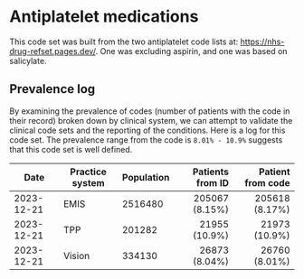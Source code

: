 # Antiplatelet medications

This code set was built from the two antiplatelet code lists at: https://nhs-drug-refset.pages.dev/. One was excluding aspirin, and one was based on salicylate. 

## Prevalence log

By examining the prevalence of codes (number of patients with the code in their record) broken down by clinical system, we can attempt to validate the clinical code sets and the reporting of the conditions. Here is a log for this code set. The prevalence range from the code is `8.01% - 10.9%` suggests that this code set is well defined.

| Date       | Practice system | Population | Patients from ID | Patient from code |
| ---------- | --------------- | ---------- | ---------------: | ----------------: |
| 2023-12-21 | EMIS | 2516480 | 205067 (8.15%) | 205618 (8.17%) | 
| 2023-12-21 | TPP | 201282 | 21955 (10.9%) | 21973 (10.9%) | 
| 2023-12-21 | Vision | 334130 | 26873 (8.04%) | 26760 (8.01%) | 
